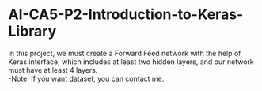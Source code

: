 # AI-CA5-P2-Introduction-to-Keras-Library
In this project, we must create a Forward Feed network with the help of Keras interface, which includes at least two hidden layers, and our network must have at least 4 layers.<br/>
-Note: If you want dataset, you can contact me.
